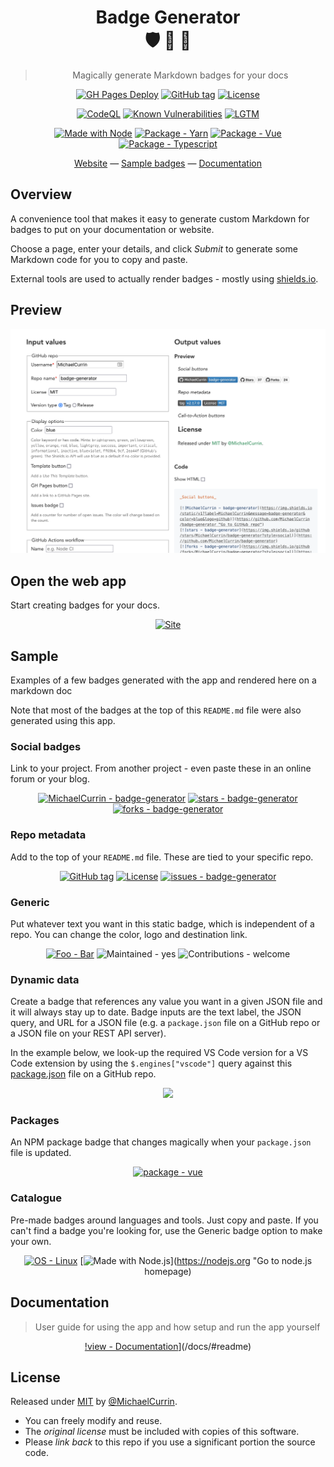 <div align="center">

# Badge Generator <br> :shield: :badger: :mage:

> Magically generate Markdown badges for your docs

[![GH Pages Deploy](https://github.com/MichaelCurrin/badge-generator/workflows/GH%20Pages%20Deploy/badge.svg)](https://github.com/MichaelCurrin/badge-generator/actions/workflows/main.yml "GitHub Actions workflow status")
[![GitHub tag](https://img.shields.io/github/tag/MichaelCurrin/badge-generator)](https://github.com/MichaelCurrin/badge-generator/releases/?include_prereleases&sort=semver "View GitHub releases")
[![License](https://img.shields.io/badge/License-MIT-blue)](#license "Go to license section")

[![CodeQL](https://github.com/MichaelCurrin/badge-generator/workflows/CodeQL/badge.svg)](https://github.com/MichaelCurrin/badge-generator/actions?query=workflow%3ACodeQL "Code quality workflow status")
[![Known Vulnerabilities](https://snyk.io/test/github/MichaelCurrin/badge-generator/badge.svg?targetFile=package.json)](https://snyk.io/test/github/MichaelCurrin/badge-generator?targetFile=package.json "Snyk vulnerabilities")
[![LGTM](https://img.shields.io/lgtm/grade/javascript/github/MichaelCurrin/badge-generator?logo=lgtm)](https://lgtm.com/projects/g/MichaelCurrin/badge-generator/context:javascript "View Code Quality checks on LGTM.com")

[![Made with Node](https://img.shields.io/badge/dynamic/json?label=node&query=%24.engines%5B%22node%22%5D&url=https%3A%2F%2Fraw.githubusercontent.com%2FMichaelCurrin%2Fbadge-generator%2Fmaster%2Fpackage.json)](https://nodejs.org "Go to Node.js homepage")
[![Package - Yarn](https://img.shields.io/badge/yarn->=1-blue?logo=yarn&logoColor=white)](https://classic.yarnpkg.com "Go to Yarn classic homepage")
[![Package - Vue](https://img.shields.io/github/package-json/dependency-version/MichaelCurrin/badge-generator/vue?logo=vue.js&logoColor=white)](https://www.npmjs.com/package/vue "Go to Vue on NPM")
[![Package - Typescript](https://img.shields.io/github/package-json/dependency-version/MichaelCurrin/badge-generator/dev/typescript?logo=typescript&logoColor=white)](https://www.npmjs.com/package/typescript "Go to TypeScript on NPM")

[Website](https://michaelcurrin.github.io/badge-generator/) — [Sample badges](#sample) — [Documentation](/docs/#readme)

</div>


## Overview

A convenience tool that makes it easy to generate custom Markdown for badges to put on your documentation or website.

Choose a page, enter your details, and click _Submit_ to generate some Markdown code for you to copy and paste.

External tools are used to actually render badges - mostly using [shields.io](https://shields.io).


## Preview

<div align="center">
    <a href="https://michaelcurrin.github.io/badge-generator/">
        <img src="/docs/_media/sample.png"
            alt="Sample screenshot"
            title="Go to website"
            width="600" >
    </a>
</div>


## Open the web app

Start creating badges for your docs.

<div align="center">

[![Site](https://img.shields.io/badge/View_site-Badge_Generator-2ea44f?style=for-the-badge)](https://michaelcurrin.github.io/badge-generator/)

</div>


## Sample

Examples of a few badges generated with the app and rendered here on a markdown doc

Note that most of the badges at the top of this `README.md` file were also generated using this app.

### Social badges

Link to your project. From another project - even paste these in an online forum or your blog.

<div align="center">

[![MichaelCurrin - badge-generator](https://img.shields.io/static/v1?label=MichaelCurrin&message=badge-generator&color=blue&logo=github)](https://github.com/MichaelCurrin/badge-generator)
[![stars - badge-generator](https://img.shields.io/github/stars/MichaelCurrin/badge-generator?style=social)](https://github.com/MichaelCurrin/badge-generator)
[![forks - badge-generator](https://img.shields.io/github/forks/MichaelCurrin/badge-generator?style=social)](https://github.com/MichaelCurrin/badge-generator)

</div>

### Repo metadata

Add to the top of your `README.md` file. These are tied to your specific repo.

<div align="center">

[![GitHub tag](https://img.shields.io/github/tag/MichaelCurrin/badge-generator?include_prereleases=&sort=semver)](https://github.com/MichaelCurrin/badge-generator/releases/)
[![License](https://img.shields.io/badge/License-MIT-blue)](#license)
[![issues - badge-generator](https://img.shields.io/github/issues/MichaelCurrin/badge-generator)](https://github.com/MichaelCurrin/badge-generator/issues)

</div>

### Generic

Put whatever text you want in this static badge, which is independent of a repo. You can change the color, logo and destination link.

<div align="center">

[![Foo - Bar](https://img.shields.io/badge/Foo-Bar-2ea44f)](#)
![Maintained - yes](https://img.shields.io/badge/Maintained-yes-green)
![Contributions - welcome](https://img.shields.io/badge/Contributions-welcome-blueviolet)

</div>

### Dynamic data

Create a badge that references any value you want in a given JSON file and it will always stay up to date. Badge inputs are the text label, the JSON query, and URL for a JSON file (e.g. a `package.json` file on a GitHub repo or a JSON file on your REST API server).

In the example below, we look-up the required VS Code version for a VS Code extension by using the `$.engines["vscode"]` query against this [package.json](https://github.com/MichaelCurrin/auto-commit-msg/blob/master/package.json) file on a GitHub repo.

<div align="center">

![](https://img.shields.io/badge/dynamic/json?label=version&query=version&url=https%3A%2F%2Fraw.githubusercontent.com%2FMichaelCurrin%2Fauto-commit-msg%2Fmaster%2Fpackage.json)

</div>


### Packages

An NPM package badge that changes magically when your `package.json` file is updated.

<div align="center">

[![package - vue](https://img.shields.io/github/package-json/dependency-version/MichaelCurrin/badge-generator/vue?logo=vue.js&logoColor=white)](https://www.npmjs.com/package/vue)

</div>

### Catalogue

Pre-made badges around languages and tools. Just copy and paste. If you can't find a badge you're looking for, use the Generic badge option to make your own.

<div align="center">

[![OS - Linux](https://img.shields.io/badge/OS-Linux-blue?logo=linux&logoColor=white)](https://www.linux.org/ "Go to Linux homepage")
[![Made with Node.js](https://img.shields.io/badge/Node.js->%3D12-blue?logo=node.js&logoColor=white)](https://nodejs.org "Go to node.js homepage)

</div>


## Documentation
> User guide for using the app and how setup and run the app yourself

<div align="center">

[!view - Documentation](https://img.shields.io/badge/view-Documentation-blue?style=for-the-badge)](/docs/#readme)

</div>


## License

Released under [MIT](/LICENSE) by [@MichaelCurrin](https://github.com/MichaelCurrin).

- You can freely modify and reuse.
- The _original license_ must be included with copies of this software.
- Please _link back_ to this repo if you use a significant portion the source code.

